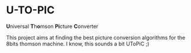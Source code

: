 # U-TO-PIC
**U**niversal **T**h**o**mson **Pi**cture **C**onverter

This project aims at finding the best picture conversion algorithms for the 8bits thomson machine. I know, this sounds a bit UToPiC ;)
